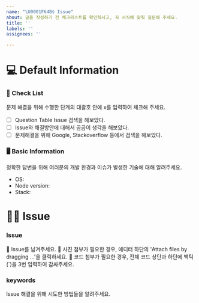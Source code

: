 ```yaml
---
name: "\U0001F64B‍♀️ Issue"
about: 글을 작성하기 전 체크리스트를 확인하시고, 꼭 서식에 맞춰 질문해 주세요.
title: ''
labels: ''
assignees: ''

---
```


# 💻 Default Information

### 📝 Check List
문제 해결을 위해 수행한 단계의 대괄호 안에 x를 입력하여 체크해 주세요.
- [ ] Question Table Issue 검색을 해보았다.
- [ ] Issue와 해결방안에 대해서 곰곰이 생각을 해보았다.
- [ ] 문제해결을 위해 Google, Stackoverflow 등에서 검색을 해보았다.

### 🖥️ Basic Information
정확한 답변을 위해 여러분의 개발 환경과 이슈가 발생한 기술에 대해 알려주세요.
- OS:
- Node version:
- Stack:


# 🙋‍♀️ Issue

### Issue
📣 Issue를 남겨주세요.
📣 사진 첨부가 필요한 경우, 에디터 하단의 'Attach files by dragging ...'을 클릭하세요.
📣 코드 첨부가 필요한 경우, 전체 코드 상단과 하단에 백틱(`)을 3번 입력하여 감싸주세요.

### keywords
Issue 해결을 위해 시도한 방법들을 알려주세요.
>
